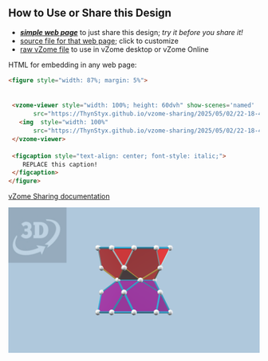 
## How to Use or Share this Design

 - [***simple web page***](<https://ThynStyx.github.io/vzome-sharing/2025/05/02/22-18-41-Module-B/>) to just share this design; *try it before you share it!*
 - [source file for that web page](<https://github.com/ThynStyx/vzome-sharing/edit/main/2025/05/02/22-18-41-Module-B/index.md>); click to customize
 - [raw vZome file](<https://raw.githubusercontent.com/ThynStyx/vzome-sharing/main/2025/05/02/22-18-41-Module-B/Module-B.vZome>) to use in vZome desktop or vZome Online
 
 HTML for embedding in any web page:
 ```html
<figure style="width: 87%; margin: 5%">
  
  
  <vzome-viewer style="width: 100%; height: 60dvh" show-scenes='named'
        src="https://ThynStyx.github.io/vzome-sharing/2025/05/02/22-18-41-Module-B/Module-B.vZome" >
    <img  style="width: 100%"
        src="https://ThynStyx.github.io/vzome-sharing/2025/05/02/22-18-41-Module-B/Module-B.png" >
  </vzome-viewer>

  <figcaption style="text-align: center; font-style: italic;">
     REPLACE this caption!
  </figcaption>
</figure>

 ```

[vZome Sharing documentation](https://vzome.github.io/vzome/sharing.html#how-it-works)

![Image](<Module-B.png>)

